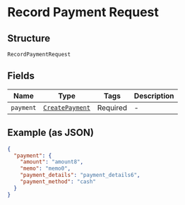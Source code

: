 
# Record Payment Request

## Structure

`RecordPaymentRequest`

## Fields

| Name | Type | Tags | Description |
|  --- | --- | --- | --- |
| `payment` | [`CreatePayment`](../../doc/models/create-payment.md) | Required | - |

## Example (as JSON)

```json
{
  "payment": {
    "amount": "amount8",
    "memo": "memo0",
    "payment_details": "payment_details6",
    "payment_method": "cash"
  }
}
```

